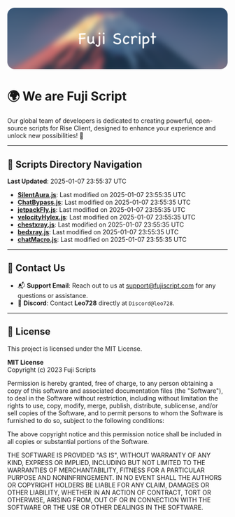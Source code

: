 ![Banner](.github/b.webp)

# 🌍 **We are Fuji Script**

Our global team of developers is dedicated to creating powerful, open-source scripts for Rise Client, designed to enhance your experience and unlock new possibilities! 🌟

---
<!-- SCRIPTS_NAVIGATION_START -->
## 📂 **Scripts Directory Navigation**

**Last Updated**: 2025-01-07 23:55:37 UTC

- **[SilentAura.js](scripts/SilentAura.js)**: Last modified on 2025-01-07 23:55:35 UTC
- **[ChatBypass.js](scripts/ChatBypass.js)**: Last modified on 2025-01-07 23:55:35 UTC
- **[jetpackFly.js](scripts/jetpackFly.js)**: Last modified on 2025-01-07 23:55:35 UTC
- **[velocityHylex.js](scripts/velocityHylex.js)**: Last modified on 2025-01-07 23:55:35 UTC
- **[chestxray.js](scripts/chestxray.js)**: Last modified on 2025-01-07 23:55:35 UTC
- **[bedxray.js](scripts/bedxray.js)**: Last modified on 2025-01-07 23:55:35 UTC
- **[chatMacro.js](scripts/chatMacro.js)**: Last modified on 2025-01-07 23:55:35 UTC

<!-- SCRIPTS_NAVIGATION_END -->

---

## 💬 **Contact Us**  
- 📬 **Support Email**: Reach out to us at [support@fujiscript.com](mailto:support@fujiscript.com) for any questions or assistance.  
- 💬 **Discord**: Contact **Leo728** directly at `Discord@leo728`.

---

## 📜 **License**

This project is licensed under the MIT License.  

**MIT License**  
Copyright (c) 2023 Fuji Scripts  

Permission is hereby granted, free of charge, to any person obtaining a copy of this software and associated documentation files (the "Software"), to deal in the Software without restriction, including without limitation the rights to use, copy, modify, merge, publish, distribute, sublicense, and/or sell copies of the Software, and to permit persons to whom the Software is furnished to do so, subject to the following conditions:  

The above copyright notice and this permission notice shall be included in all copies or substantial portions of the Software.  

THE SOFTWARE IS PROVIDED "AS IS", WITHOUT WARRANTY OF ANY KIND, EXPRESS OR IMPLIED, INCLUDING BUT NOT LIMITED TO THE WARRANTIES OF MERCHANTABILITY, FITNESS FOR A PARTICULAR PURPOSE AND NONINFRINGEMENT. IN NO EVENT SHALL THE AUTHORS OR COPYRIGHT HOLDERS BE LIABLE FOR ANY CLAIM, DAMAGES OR OTHER LIABILITY, WHETHER IN AN ACTION OF CONTRACT, TORT OR OTHERWISE, ARISING FROM, OUT OF OR IN CONNECTION WITH THE SOFTWARE OR THE USE OR OTHER DEALINGS IN THE SOFTWARE.  
